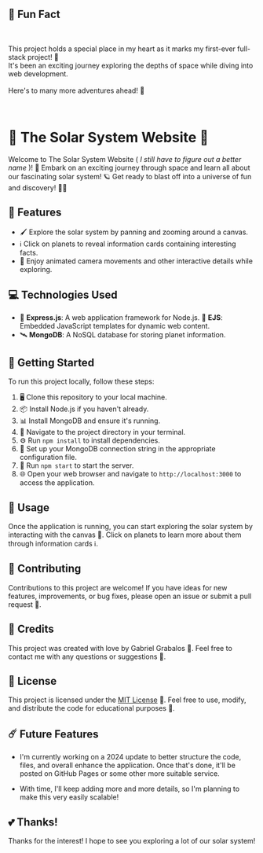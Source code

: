 ## 🎉 Fun Fact

</br>

This project holds a special place in my heart as it marks my first-ever full-stack project! 🥰 </br> It's been an exciting journey exploring the depths of space while diving into web development. </br></br> Here's to many more adventures ahead! 🍹

</br>

# 🌟 The Solar System Website 🚀

Welcome to The Solar System Website ( _I still have to figure out a better name_ )!  🌌 Embark on an exciting journey through space and learn all about our fascinating solar system!  🪐 Get ready to blast off into a universe of fun and discovery! 🚀💫

## 🎉 Features

- 🖌️ Explore the solar system by panning and zooming around a canvas.
- ℹ️ Click on planets to reveal information cards containing interesting facts.
- 🎨 Enjoy animated camera movements and other interactive details while exploring.

## 💻 Technologies Used

- 🚀 **Express.js**: A web application framework for Node.js.
   📄 **EJS**: Embedded JavaScript templates for dynamic web content.
- 🛰️ **MongoDB**: A NoSQL database for storing planet information.

## 🚀 Getting Started

To run this project locally, follow these steps:

1. 🖥️ Clone this repository to your local machine.
2. 📦 Install Node.js if you haven't already.
3. 📊 Install MongoDB and ensure it's running.
4. 📂 Navigate to the project directory in your terminal.
5. ⚙️ Run `npm install` to install dependencies.
6. 🔗 Set up your MongoDB connection string in the appropriate configuration file.
7. 🚀 Run `npm start` to start the server.
8. 🌐 Open your web browser and navigate to `http://localhost:3000` to access the application.

## 🌟 Usage

Once the application is running, you can start exploring the solar system by interacting with the canvas 🎨.  Click on planets to learn more about them through information cards ℹ️.

## 🚀 Contributing

Contributions to this project are welcome!  If you have ideas for new features, improvements, or bug fixes, please open an issue or submit a pull request 🌟.

## 🌠 Credits

This project was created with love by Gabriel Grabalos 🌟.  Feel free to contact me with any questions or suggestions 🚀.

## 📝 License

This project is licensed under the [MIT License](LICENSE) 📄.  Feel free to use, modify, and distribute the code for educational purposes 🚀.

## ☄️ Future Features

- I'm currently working on a 2024 update to better structure the code, files, and overall enhance the application. Once that's done, it'll be posted on GitHub Pages or some other more suitable service.

- With time, I'll keep adding more and more details, so I'm planning to make this very easily scalable!

## 💕 Thanks!

Thanks for the interest! I hope to see you exploring a lot of our solar system!
